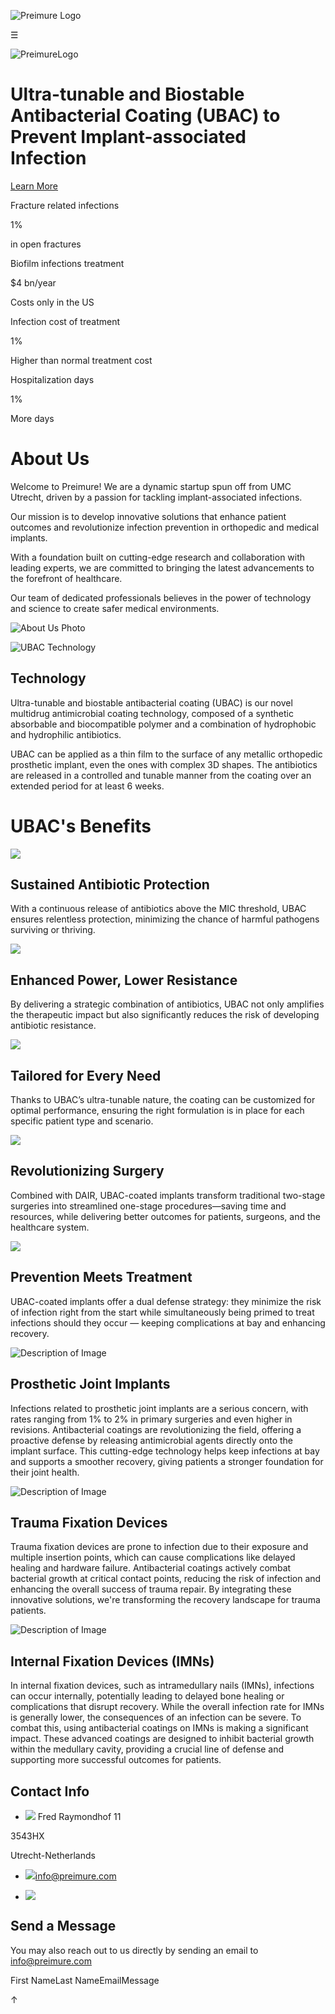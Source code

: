 ![Preimure Logo](https://preimure.com/assets/preimure-logo-type.svg)

☰

![PreimureLogo](https://preimure.com/assets/preimure-logo-type.svg)

# Ultra-tunable and Biostable Antibacterial Coating (UBAC)  to Prevent Implant-associated Infection

[Learn More](https://preimure.com/#technology-section)

Fracture related infections

1%

in open fractures

Biofilm infections treatment

$4 bn/year

Costs only in the US

Infection cost of treatment

1%

Higher than normal treatment cost

Hospitalization days

1%

More days

# About Us

Welcome to Preimure! We are a dynamic startup spun off from UMC Utrecht, driven by a passion for tackling implant-associated infections.

Our mission is to develop innovative solutions that enhance patient outcomes and revolutionize infection prevention in orthopedic and medical implants.

With a foundation built on cutting-edge research and collaboration with leading experts, we are committed to bringing the latest advancements to the forefront of healthcare.

Our team of dedicated professionals believes in the power of technology and science to create safer medical environments.


![About Us Photo](https://preimure.com/assets/logo.svg)

![UBAC Technology](https://preimure.com/assets/coating.png)

## Technology

Ultra-tunable and biostable antibacterial coating (UBAC) is our novel multidrug antimicrobial coating technology, composed of a synthetic absorbable and biocompatible polymer and a combination of hydrophobic and hydrophilic antibiotics.

UBAC can be applied as a thin film to the surface of any metallic orthopedic prosthetic implant, even the ones with complex 3D shapes. The antibiotics are released in a controlled and tunable manner from the coating over an extended period for at least 6 weeks.

# UBAC's Benefits

![](https://preimure.com/assets/antibiotic.svg)

## Sustained Antibiotic Protection

With a continuous release of antibiotics above the MIC threshold, UBAC ensures relentless protection, minimizing the chance of harmful pathogens surviving or thriving.

![](https://preimure.com/assets/resistance.svg)

## Enhanced Power, Lower Resistance

By delivering a strategic combination of antibiotics, UBAC not only amplifies the therapeutic impact but also significantly reduces the risk of developing antibiotic resistance.

![](https://preimure.com/assets/settings-gears.svg)

## Tailored for Every Need

Thanks to UBAC’s ultra-tunable nature, the coating can be customized for optimal performance, ensuring the right formulation is in place for each specific patient type and scenario.

![](https://preimure.com/assets/surgery.svg)

## Revolutionizing Surgery

Combined with DAIR, UBAC-coated implants transform traditional two-stage surgeries into streamlined one-stage procedures—saving time and resources, while delivering better outcomes for patients, surgeons, and the healthcare system.

![](https://preimure.com/assets/protection.svg)

## Prevention Meets Treatment

UBAC-coated implants offer a dual defense strategy: they minimize the risk of infection right from the start while simultaneously being primed to treat infections should they occur — keeping complications at bay and enhancing recovery.

![Description of Image](https://preimure.com/assets/pji.jpg)

## Prosthetic Joint Implants

Infections related to prosthetic joint implants are a serious concern, with rates ranging from 1% to 2% in primary surgeries and even higher in revisions. Antibacterial coatings are revolutionizing the field, offering a proactive defense by releasing antimicrobial agents directly onto the implant surface. This cutting-edge technology helps keep infections at bay and supports a smoother recovery, giving patients a stronger foundation for their joint health.

![Description of Image](https://preimure.com/assets/tfd.png)

## Trauma Fixation Devices

Trauma fixation devices are prone to infection due to their exposure and multiple insertion points, which can cause complications like delayed healing and hardware failure. Antibacterial coatings actively combat bacterial growth at critical contact points, reducing the risk of infection and enhancing the overall success of trauma repair. By integrating these innovative solutions, we're transforming the recovery landscape for trauma patients.

![Description of Image](https://preimure.com/assets/ifd.jpg)

## Internal Fixation Devices (IMNs)

In internal fixation devices, such as intramedullary nails (IMNs), infections can occur internally, potentially leading to delayed bone healing or complications that disrupt recovery. While the overall infection rate for IMNs is generally lower, the consequences of an infection can be severe. To combat this, using antibacterial coatings on IMNs is making a significant impact. These advanced coatings are designed to inhibit bacterial growth within the medullary cavity, providing a crucial line of defense and supporting more successful outcomes for patients.

## Contact Info

- ![](https://preimure.com/assets/location.png)
Fred Raymondhof 11


3543HX


Utrecht-Netherlands


- ![](https://preimure.com/assets/mail.png)[info@preimure.com](mailto:info@preimure.com)

- [![](https://preimure.com/assets/5.png)](https://www.linkedin.com/company/preimure/)

## Send a Message

You may also reach out to us directly by sending an email to [info@preimure.com](mailto:info@preimure.com)

First NameLast NameEmailMessage

↑